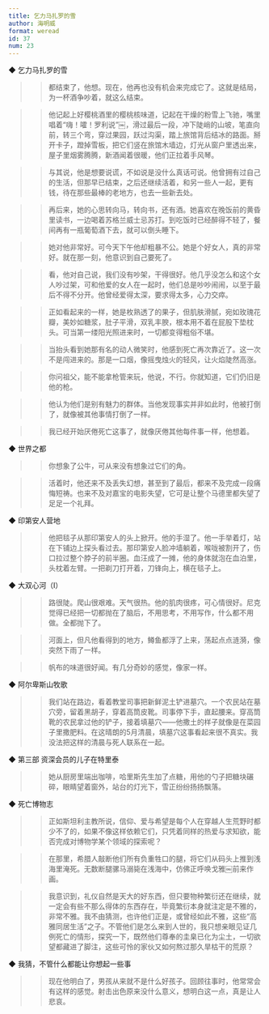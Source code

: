 ```yaml
---
title: 乞力马扎罗的雪
author: 海明威
format: weread
id: 37
num: 23
---
```


◆ 乞力马扎罗的雪

>> 都结束了，他想。现在，他再也没有机会来完成它了。这就是结局，为一杯酒争吵着，就这么结束。

>> 他记起上好樱桃酒里的樱桃核味道，记起在干燥的粉雪上飞驰，嘴里唱着“嗨！嚯！罗利说”￼，滑过最后一段，冲下陡峭的山坡，笔直向前，转三个弯，穿过果园，跃过沟渠，踏上旅馆背后结冰的路面。掰开卡子，蹬掉雪板，把它们竖在旅馆木墙边，灯光从窗户里透出来，屋子里烟雾腾腾，新酒闻着很暖，他们正拉着手风琴。

>> 与其说，他是想要说谎，不如说是没什么真话可说。他曾拥有过自己的生活，但那早已结束，之后还继续活着，和另一些人一起，更有钱，待在那些最棒的老地方，也去一些新去处。

>> 再后来，她的心思转向马，转向书，还有酒。她喜欢在晚饭前的黄昏里读书，一边喝着苏格兰威士忌苏打。到吃饭时已经醉得不轻了，餐间再有一瓶葡萄酒下去，就可以倒头睡下。

>> 她对他非常好。可今天下午他却粗暴不公。她是个好女人，真的非常好。就在那一刻，他意识到自己要死了。

>> 看，他对自己说，我们没有吵架，干得很好。他几乎没怎么和这个女人吵过架，可和他爱的女人在一起时，他们总是吵吵闹闹，以至于最后不得不分开。他曾经爱得太深，要求得太多，心力交瘁。

>> 正如看起来的一样，她是枚熟透了的果子，但肌肤滑腻，宛如玫瑰花瓣，美妙如糖浆，肚子平滑，双乳丰腴，根本用不着在屁股下垫枕头。可当第一缕阳光照进来时，一切都变得粗俗不堪。

>> 当抬头看到她那有名的动人微笑时，他感到死亡再次靠近了。这一次不是闯进来的。那是一口烟，像摇曳烛火的轻风，让火焰陡然高涨。

>> 你问祖父，能不能拿枪管来玩，他说，不行。你就知道，它们仍旧是他的枪。

>> 他认为他们是别有魅力的群体。当他发现事实并非如此时，他被打倒了，就像被其他事情打倒了一样。

>> 我已经开始厌倦死亡这事了，就像厌倦其他每件事一样，他想着。


◆ 世界之都

>> 你想象了公牛，可从来没有想象过它们的角。

>> 活着时，他还来不及丢失幻想，甚至到了最后，都来不及完成一段痛悔短祷。也来不及对嘉宝的电影失望，它可是让整个马德里都失望了足足一个礼拜。


◆ 印第安人营地

>> 他把毯子从那印第安人的头上掀开。他的手湿了。他一手举着灯，站在下铺边上探头看过去。那印第安人脸冲墙躺着，喉咙被割开了，伤口拉过整个脖子的前半圈。血汪成了一摊，他的身体就泡在血泊里，头枕着左臂。一把剃刀打开着，刀锋向上，横在毯子上。


◆ 大双心河（Ⅰ）

>> 路很陡。爬山很艰难。天气很热。他的肌肉很疼，可心情很好。尼克觉得已经把一切都抛在了脑后，不用思考，不用写作，什么都不用做。全都抛下了。

>> 河面上，但凡他看得到的地方，鳟鱼都浮了上来，荡起点点涟漪，像突然下雨了一样。

>> 帆布的味道很好闻。有几分奇妙的感觉，像家一样。


◆ 阿尔卑斯山牧歌

>> 我们站在路边，看着教堂司事把新鲜泥土铲进墓穴。一个农民站在墓穴旁，留着黑胡子，穿着高筒皮靴。司事停下手，直起腰来。穿高筒靴的农民拿过他的铲子，接着填墓穴——他撒土的样子就像是在菜园子里撒肥料。在这晴朗的5月清晨，填墓穴这事看起来很不真实。我没法把这样的清晨与死人联系在一起。


◆ 第三部 资深会员的儿子在特里泰

>> 她从厨房里端出咖啡，哈里斯先生加了点糖，用他的勺子把糖块碾碎，眼睛望着窗外，站台的灯光下，雪正纷纷扬扬飘落。


◆ 死亡博物志

>> 正如斯坦利主教所说，信仰、爱与希望是每个人在穿越人生荒野时都少不了的，如果不像这样依赖它们，只凭着同样的热爱与求知欲，能否完成对博物学某个领域的探索呢？

>> 在那里，希腊人敲断他们所有负重牲口的腿，将它们从码头上推到浅海里淹死。无数断腿骡马溺毙在浅海中，仿佛正呼唤戈雅￼前来作画。

>> 我意识到，礼仪自然是天大的好东西，但只要物种繁衍还在继续，就一定会有些不那么得体的东西存在，毕竟繁衍本身就注定是不雅的，非常不雅。我不由猜测，也许他们正是，或曾经如此不雅，这些“高雅同居生活”之子。不管他们是怎么来到人世的，我只想亲眼见证几例死亡的情形，探究一下，既然他们尊奉的圭臬已化为尘土，一切欲望都藏进了脚注，这些可怜的家伙又如何熬过那久旱枯干的荒原？


◆ 我猜，不管什么都能让你想起一些事

>> 现在他明白了，男孩从来就不是什么好孩子。回顾往事时，他常常会有这样的感觉。射击出色原来没什么意义，想明白这一点，真是让人悲哀。